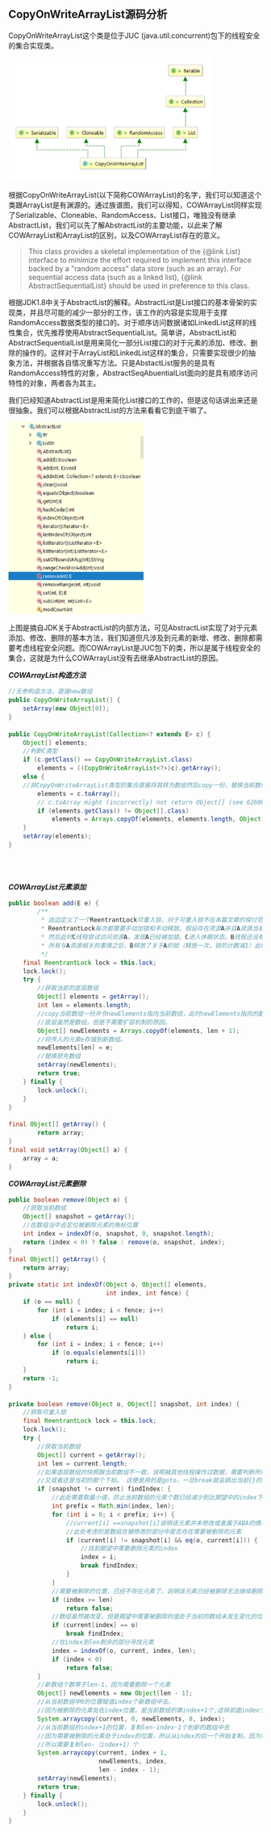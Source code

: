 ## CopyOnWriteArrayList源码分析

CopyOnWriteArrayList这个类是位于JUC (java.util.concurrent)包下的线程安全的集合实现类。



<img src="./CopyOnWriteArrayList.png" alt="CopyOnWriteArrayList" style="zoom:75%;" />

根据CopyOnWriteArrayList(以下简称COWArrayList)的名字，我们可以知道这个类跟ArrayList是有渊源的。通过族谱图，我们可以得知，COWArrayList同样实现了Serializable、Cloneable、RandomAccess、List接口，唯独没有继承AbstractList，我们可以先了解AbstractList的主要功能，以此来了解COWArrayList和ArrayList的区别，以及COWArrayList存在的意义。

> This class provides a skeletal implementation of the {@link List}
> interface to minimize the effort required to implement this interface
> backed by a "random access" data store (such as an array).  For sequential
> access data (such as a linked list), {@link AbstractSequentialList} should
>  be used in preference to this class.

根据JDK1.8中关于AbstractList的解释。AbstractList是List接口的基本骨架的实现类，并且尽可能的减少一部分的工作，该工作的内容是实现用于支撑RandomAccess数据类型的接口的。对于顺序访问数据诸如LinkedList这样的线性集合，优先推荐使用AbstractSequentialList。简单讲，AbstractList和AbstractSequentialList是用来简化一部分List接口的对于元素的添加、修改、删除的操作的。这样对于ArrayList和LinkedList这样的集合，只需要实现很少的抽象方法，并根据各自情况重写方法。只是AbstactList服务的是具有RandomAccess特性的对象，AbstractSeqAbuentialList面向的是具有顺序访问特性的对象，两者各为其主。

我们已经知道AbstractList是用来简化List接口的工作的，但是这句话讲出来还是很抽象。我们可以根据AbstractList的方法来看看它到底干嘛了。

<img src="./AbstractList.png" alt="AbstractList" style="zoom:75%;" />



上图是摘自JDK关于AbstractList的内部方法，可见AbstractList实现了对于元素添加、修改、删除的基本方法，我们知道但凡涉及到元素的新增、修改、删除都需要考虑线程安全问题。而COWArrayList是JUC包下的类，所以是属于线程安全的集合，这就是为什么COWArrayList没有去继承AbstractList的原因。

***COWArrayList构造方法***

```java
//无参构造方法，直接new数组
public CopyOnWriteArrayList() {
    setArray(new Object[0]);
}

public CopyOnWriteArrayList(Collection<? extends E> c) {
    Object[] elements;
    //判断C类型
    if (c.getClass() == CopyOnWriteArrayList.class)
        elements = ((CopyOnWriteArrayList<?>)c).getArray();
    else {
    //非CopyOnWriteArrayList类型的集合直接将其转为数组然后copy一份，替换当前数组。
        elements = c.toArray();
        // c.toArray might (incorrectly) not return Object[] (see 6260652)
        if (elements.getClass() != Object[].class)
            elements = Arrays.copyOf(elements, elements.length, Object[].class);
    }
    setArray(elements);
}





```

***COWArrayList元素添加***

```java
public boolean add(E e) {
    	/**
         * 这边定义了一个ReentrantLock可重入锁，对于可重入锁不在本篇文章的探讨范围之内。所以这边只做一个简单介绍。
         * ReentrantLock每次都需要手动加锁和手动释放。假设存在资源A并且A资源当前没有上锁，当B线程尝试访问A，并成功加锁，并且将加锁的计数定为1。
         * 然后此时C线程尝试访问资源A，发现A已经被加锁。C进入休眠状态。B线程还没有解锁，此时B又尝试访问A资源，此时锁的计数加1(当前为2)。等到B线程处理完
         * 所有与A资源相关的事情之后，B释放了关于A的锁（释放一次，锁的计数减1）此时锁的计数为0。C线程此时开始活跃起来了，访问了A资源并成功加锁，此时锁的计数为1
         */
    final ReentrantLock lock = this.lock;
    lock.lock();
    try {
        //获取当前的底层数组
        Object[] elements = getArray();
        int len = elements.length;
        //copy当前数组一份并令newElements指向当前数组，此时newElements指向的数组的长度为len+1。这就是为什么COWArrayList
        //底层虽然是数组，但是不需要扩容机制的原因。
        Object[] newElements = Arrays.copyOf(elements, len + 1);
        //将传入的元素e存储到新数组。
        newElements[len] = e;
        //替换原先数组
        setArray(newElements);
        return true;
    } finally {
        lock.unlock();
    }
}

final Object[] getArray() {
        return array;
}
final void setArray(Object[] a) {
    array = a;
}
```

***COWArrayList元素删除***

```java
public boolean remove(Object o) {
    //获取当前数组
    Object[] snapshot = getArray();
    //在数组当中去定位被删除元素的角标位置
    int index = indexOf(o, snapshot, 0, snapshot.length);
    return (index < 0) ? false : remove(o, snapshot, index);
}
final Object[] getArray() {
    return array;
}
private static int indexOf(Object o, Object[] elements,
                           int index, int fence) {
    if (o == null) {
        for (int i = index; i < fence; i++)
            if (elements[i] == null)
                return i;
    } else {
        for (int i = index; i < fence; i++)
            if (o.equals(elements[i]))
                return i;
    }
    return -1;
}

private boolean remove(Object o, Object[] snapshot, int index) {
    //获取可重入锁
    final ReentrantLock lock = this.lock;
    lock.lock();
    try {
        //获取当前数组
        Object[] current = getArray();
        int len = current.length;
        //如果底层数组的快照跟当前数组不一致，说明被其他线程操作过数据，需要判断所需要删除的元素是否还在当前数组当中，
        //又或者还是当初的那个下标。 这便是用的是goto，一旦break就会跳出当前{}的区域并继续执行后面的语句
        if (snapshot != current) findIndex: {
            //此处需要取最小值，防止当前数组的元素个数已经减少到比期望中的index下标还少的情况。
            int prefix = Math.min(index, len);
            for (int i = 0; i < prefix; i++) {
                //current[i] ==snapshot[i]说明该元素并未修改或者属于ABA的情况。
                //此处考虑的是数组在被修改的部分中是否存在需要被删除的元素
                if (current[i] != snapshot[i] && eq(o, current[i])) {
                    //找到期望中需要删除元素的index
                    index = i;
                    break findIndex;
                }
            }
            //需要被删除的位置，已经不存在元素了，说明该元素已经被删除无法继续删除
            if (index >= len)
                return false;
            //数组虽然被改变，但是期望中需要被删除的值处于当前的数组未发生变化的位置。
            if (current[index] == o)
                break findIndex;
            //在index到len剩余的部分寻找元素
            index = indexOf(o, current, index, len);
            if (index < 0)
                return false;
        }
        //新数组个数等于len-1，因为需要删除一个元素
        Object[] newElements = new Object[len - 1];
        //从当前数组中0的位置赋值index个新数组中去。
        //因为被删除的元素处在index位置，是当前数组的第index+1个,这样前面index个元素都复制完成了。
        System.arraycopy(current, 0, newElements, 0, index);
        //从当前数组的index+1的位置，复制len-index-1个到新的数组中去
        //因为需要被删除的元素处于index的位置，所以从index的后一个开始复制。因为需要被删除的元素是第index+1个，
        //所以需要复制len-（index+1）个
        System.arraycopy(current, index + 1,
                         newElements, index,
                         len - index - 1);
        setArray(newElements);
        return true;
    } finally {
        lock.unlock();
    }
}
```



